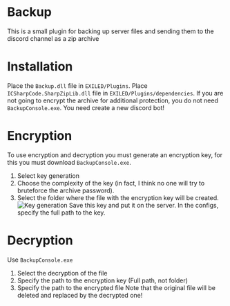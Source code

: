 # Backup
This is a small plugin for backing up server files and sending them to the discord channel as a zip archive

# Installation
Place the `Backup.dll` file in `EXILED/Plugins`.
Place `ICSharpCode.SharpZipLib.dll` file in `EXILED/Plugins/dependencies`.
If you are not going to encrypt the archive for additional protection, you do not need `BackupConsole.exe`.
You need create a new discord bot!

# Encryption
To use encryption and decryption you must generate an encryption key, for this you must download `BackupConsole.exe`.
1. Select key generation
2. Choose the complexity of the key (in fact, I think no one will try to bruteforce the archive password).
3. Select the folder where the file with the encryption key will be created.
![Key generation](https://cdn.discordapp.com/attachments/901753786895310888/1260174583881928774/image.png?ex=668e5c89&is=668d0b09&hm=37baf9d1166f1b52cdf91e7317068ace3ff4b2238551694f47d11a6f0a1a01df&)
Save this key and put it on the server. In the configs, specify the full path to the key.

# Decryption
Use `BackupConsole.exe`
1. Select the decryption of the file
2. Specify the path to the encryption key (Full path, not folder)
3. Specify the path to the encrypted file
Note that the original file will be deleted and replaced by the decrypted one!